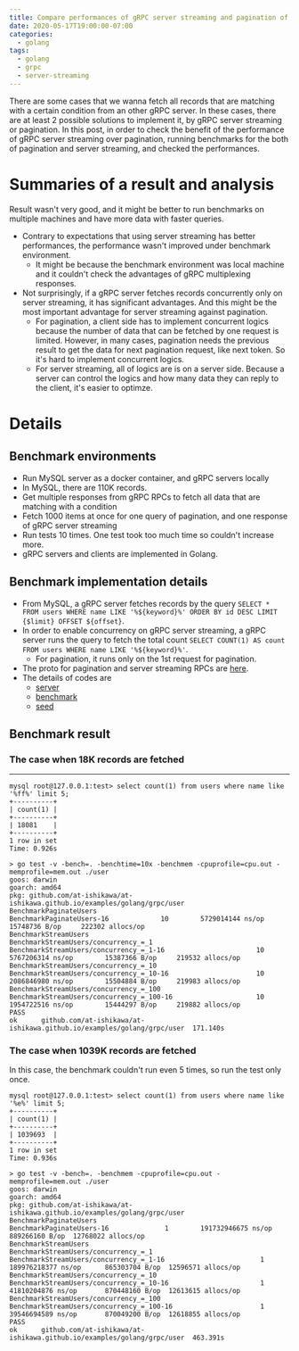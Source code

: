 ```yaml
---
title: Compare performances of gRPC server streaming and pagination of unary RPC
date: 2020-05-17T19:00:00-07:00
categories:
  - golang
tags:
  - golang
  - grpc
  - server-streaming
---
```


There are some cases that we wanna fetch all records that are matching with a certain condition from an other gRPC server.
In these cases, there are at least 2 possible solutions to implement it, by gRPC server streaming or pagination.
In this post, in order to check the benefit of the performance of gRPC server streaming over pagination, running benchmarks for the both of pagination and server streaming, and checked the performances.

Summaries of a result and analysis
===
Result wasn't very good, and it might be better to run benchmarks on multiple machines and have more data with faster queries.

* Contrary to expectations that using server streaming has better performances, the performance wasn't improved under benchmark environment.
    * It might be because the benchmark environment was local machine and it couldn't check the advantages of gRPC multiplexing responses.
* Not surprisingly, if a gRPC server fetches records concurrently only on server streaming, it has significant advantages. And this might be the most important advantage for server streaming against pagination.
    * For pagination, a client side has to implement concurrent logics because the number of data that can be fetched by one request is limited. However, in many cases, pagination needs the previous result to get the data for next pagination request, like next token. So it's hard to implement concurrent logics.
	* For server streaming, all of logics are is on a server side. Because a server can control the logics and how many data they can reply to the client, it's easier to optimze.


Details
===

Benchmark environments
---
* Run MySQL server as a docker container, and gRPC servers locally
* In MySQL, there are 110K records.
* Get multiple responses from gRPC RPCs to fetch all data that are matching with a condition
* Fetch 1000 items at once for one query of pagination, and one response of gRPC server streaming
* Run tests 10 times. One test took too much time so couldn't increase more.
* gRPC servers and clients are implemented in Golang.


Benchmark implementation details
---
* From MySQL, a gRPC server fetches records by the query `SELECT * FROM users WHERE name LIKE '%${keyword}%' ORDER BY id DESC LIMIT {$limit} OFFSET ${offset}`.
* In order to enable concurrency on gRPC server streaming, a gRPC server runs the query to fetch the total count `SELECT COUNT(1) AS count FROM users WHERE name LIKE '%${keyword}%'`.
    * For pagination, it runs only on the 1st request for pagination.
* The proto for pagination and server streaming RPCs are [here](../../examples/golang/grpc/proto/server_streaming_benchmark.proto).
* The details of codes are
    * [server](/examples/golang/grpc/internal/user/server.go)
	* [benchmark](/examples/golang/grpc/internal/user/benchmark_test.go)
	* [seed](/examples/golang/grpc/cmd/seed/user/main.go)

Benchmark result
---

### The case when 18K records are fetched
---
```
mysql root@127.0.0.1:test> select count(1) from users where name like '%ff%' limit 5;
+----------+
| count(1) |
+----------+
| 18081    |
+----------+
1 row in set
Time: 0.926s
```

```
> go test -v -bench=. -benchtime=10x -benchmem -cpuprofile=cpu.out -memprofile=mem.out ./user
goos: darwin
goarch: amd64
pkg: github.com/at-ishikawa/at-ishikawa.github.io/examples/golang/grpc/user
BenchmarkPaginateUsers
BenchmarkPaginateUsers-16             10        5729014144 ns/op        15748736 B/op     222302 allocs/op
BenchmarkStreamUsers
BenchmarkStreamUsers/concurrency_=_1
BenchmarkStreamUsers/concurrency_=_1-16                       10        5767206314 ns/op        15387366 B/op     219532 allocs/op
BenchmarkStreamUsers/concurrency_=_10
BenchmarkStreamUsers/concurrency_=_10-16                      10        2086846980 ns/op        15504884 B/op     219983 allocs/op
BenchmarkStreamUsers/concurrency_=_100
BenchmarkStreamUsers/concurrency_=_100-16                     10        1954722516 ns/op        15444297 B/op     219882 allocs/op
PASS
ok      github.com/at-ishikawa/at-ishikawa.github.io/examples/golang/grpc/user  171.140s
```

### The case when 1039K records are fetched
In this case, the benchmark couldn't run even 5 times, so run the test only once.
```
mysql root@127.0.0.1:test> select count(1) from users where name like '%e%' limit 5;
+----------+
| count(1) |
+----------+
| 1039693  |
+----------+
1 row in set
Time: 0.936s
```

```
> go test -v -bench=. -benchmem -cpuprofile=cpu.out -memprofile=mem.out ./user
goos: darwin
goarch: amd64
pkg: github.com/at-ishikawa/at-ishikawa.github.io/examples/golang/grpc/user
BenchmarkPaginateUsers
BenchmarkPaginateUsers-16              1        191732946675 ns/op      889266160 B/op  12768022 allocs/op
BenchmarkStreamUsers
BenchmarkStreamUsers/concurrency_=_1
BenchmarkStreamUsers/concurrency_=_1-16                        1        189976218377 ns/op      865303704 B/op  12596571 allocs/op
BenchmarkStreamUsers/concurrency_=_10
BenchmarkStreamUsers/concurrency_=_10-16                       1        41810204876 ns/op       870448160 B/op  12613615 allocs/op
BenchmarkStreamUsers/concurrency_=_100
BenchmarkStreamUsers/concurrency_=_100-16                      1        39546694589 ns/op       870049200 B/op  12618855 allocs/op
PASS
ok      github.com/at-ishikawa/at-ishikawa.github.io/examples/golang/grpc/user  463.391s
```
